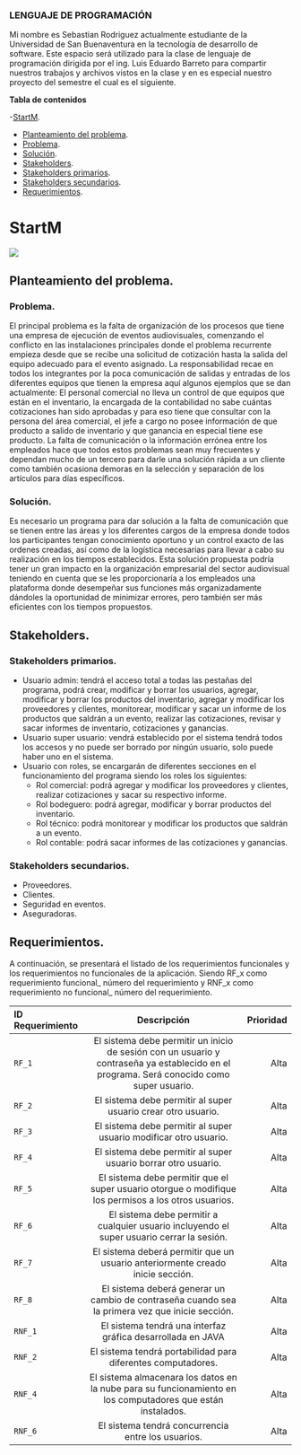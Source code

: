 ### LENGUAJE DE PROGRAMACIÓN

Mi nombre es Sebastian Rodriguez actualmente estudiante de la Universidad de San Buenaventura en la tecnología de desarrollo de software.
Este espacio será utilizado para la clase de lenguaje de programación dirigida por el ing. Luis Eduardo Barreto para compartir nuestros trabajos y archivos vistos en la clase y en es especial nuestro proyecto del semestre el cual es el siguiente.



**Tabla de contenidos**

-[StartM](#StartM).
 - [Planteamiento del problema](#Planteamiento-del-problema).
  - [Problema](#Problema).
  - [Solución](#Solución).
 - [Stakeholders](#Stakeholders).
  - [Stakeholders primarios](#Stakeholders-primarios).
  - [Stakeholders secundarios](#Stakeholders-secundarios).
 - [Requerimientos](#Requerimientos).


# StartM

![](https://github.com/Kanaitt/Lenguajes-de-Programacion/blob/master/Proyecto/src/recursos/Iconos/Logopeque%C3%B1o.png?raw=true)


## Planteamiento del problema.

### Problema.
El principal problema es la falta de organización de los procesos que tiene una empresa de ejecución de eventos audiovisuales, comenzando el conflicto en las instalaciones principales donde el problema recurrente empieza desde que se recibe una solicitud de cotización hasta la salida del equipo adecuado para el evento asignado. La responsabilidad recae en todos los integrantes por la poca comunicación de salidas y entradas de los diferentes equipos que tienen la empresa aquí algunos ejemplos que se dan actualmente: El personal comercial no lleva un control de que equipos que están en el inventario, la encargada de la contabilidad no sabe cuántas cotizaciones han sido aprobadas y para eso tiene que consultar con la persona del área comercial, el jefe a cargo no posee información de que producto a salido de inventario y que ganancia en especial tiene ese producto.
La falta de comunicación o la información errónea entre los empleados hace que todos estos problemas sean muy frecuentes y dependan mucho de un tercero para darle una solución rápida a un cliente como también ocasiona demoras en la selección y separación de los artículos para días específicos.

### Solución.

Es necesario un programa para dar solución a la falta de comunicación que se tienen entre las áreas y los diferentes cargos de la empresa donde todos los participantes tengan conocimiento oportuno y un control exacto de las ordenes creadas, así como de la logística necesarias para llevar a cabo su realización en los tiempos establecidos.
Esta solución propuesta podría tener un gran impacto en la organización empresarial del sector audiovisual teniendo en cuenta que se les proporcionaría a los empleados una plataforma donde desempeñar sus funciones más organizadamente dándoles la oportunidad de minimizar errores, pero también ser más eficientes con los tiempos propuestos.

## Stakeholders.

### Stakeholders primarios.

- Usuario admin: tendrá el acceso total a todas las pestañas del programa, podrá crear, modificar y borrar los usuarios, agregar, modificar y borrar los productos del inventario, agregar y modificar los proveedores y clientes, monitorear, modificar y sacar un informe de los productos que saldrán a un evento, realizar las cotizaciones, revisar y sacar informes de inventario, cotizaciones y ganancias.
- Usuario super usuario: vendrá establecido por el sistema tendrá todos los accesos y no puede ser borrado por ningún usuario, solo puede haber uno en el sistema.
- Usuario con roles, se encargarán de diferentes secciones en el funcionamiento del programa siendo los roles los siguientes:
  - Rol comercial: podrá agregar y modificar los proveedores y clientes, realizar cotizaciones y sacar su respectivo informe.
  - Rol bodeguero: podrá agregar, modificar y borrar productos del inventario.
  - Rol técnico: podrá monitorear y modificar los productos que saldrán a un evento.
  - Rol contable: podrá sacar informes de las cotizaciones y ganancias.

### Stakeholders secundarios.

- Proveedores.
- Clientes.
- Seguridad en eventos.
- Aseguradoras.

## Requerimientos.

A continuación, se presentará el listado de los requerimientos funcionales y los requerimientos no funcionales de la aplicación. Siendo RF_x como requerimiento funcional_ número del requerimiento y RNF_x como requerimiento no funcional_ número del requerimiento.

| ID Requerimiento | Descripción  | Prioridad |
| :------------ |:---------------:| -----:|
| `RF_1` | El sistema debe permitir un inicio de sesión con un usuario y contraseña ya establecido en el programa. Será conocido como super usuario.| Alta |
| `RF_2` |El sistema debe permitir al super usuario crear otro usuario.|Alta|
|`RF_3`|El sistema debe permitir al super usuario modificar otro usuario.|Alta|
|`RF_4`|El sistema debe permitir al super usuario borrar otro usuario.|Alta|
|`RF_5`|El sistema debe permitir que el super usuario otorgue o modifique los permisos a los otros usuarios.| Alta|
|`RF_6`|El sistema debe permitir a cualquier usuario incluyendo el super usuario cerrar la sesión.|Alta|
|`RF_7`|El sistema deberá permitir que un usuario anteriormente creado inicie sección.|Alta|
|`RF_8`|El sistema deberá generar un cambio de contraseña cuando sea la primera vez que inicie sección.|Alta|
|`RNF_1`|El sistema tendrá una interfaz gráfica desarrollada en JAVA|Alta|
|`RNF_2`|El sistema tendrá portabilidad para diferentes computadores.|Alta|
|`RNF_4`|El sistema almacenara los datos en la nube para su funcionamiento en los computadores que están instalados.|Alta|
|`RNF_6`|El sistema tendrá concurrencia entre los usuarios.|Alta|
